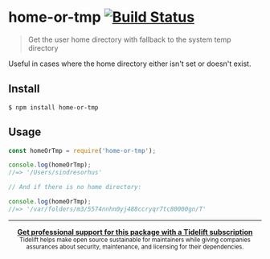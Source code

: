 # home-or-tmp [![Build Status](https://travis-ci.org/sindresorhus/home-or-tmp.svg?branch=master)](https://travis-ci.org/sindresorhus/home-or-tmp)

> Get the user home directory with fallback to the system temp directory

Useful in cases where the home directory either isn't set or doesn't exist.


## Install

```
$ npm install home-or-tmp
```


## Usage

```js
const homeOrTmp = require('home-or-tmp');

console.log(homeOrTmp);
//=> '/Users/sindresorhus'

// And if there is no home directory:

console.log(homeOrTmp);
//=> '/var/folders/m3/5574nnhn0yj488ccryqr7tc80000gn/T'
```


---

<div align="center">
	<b>
		<a href="https://tidelift.com/subscription/pkg/npm-home-or-tmp?utm_source=npm-home-or-tmp&utm_medium=referral&utm_campaign=readme">Get professional support for this package with a Tidelift subscription</a>
	</b>
	<br>
	<sub>
		Tidelift helps make open source sustainable for maintainers while giving companies<br>assurances about security, maintenance, and licensing for their dependencies.
	</sub>
</div>
